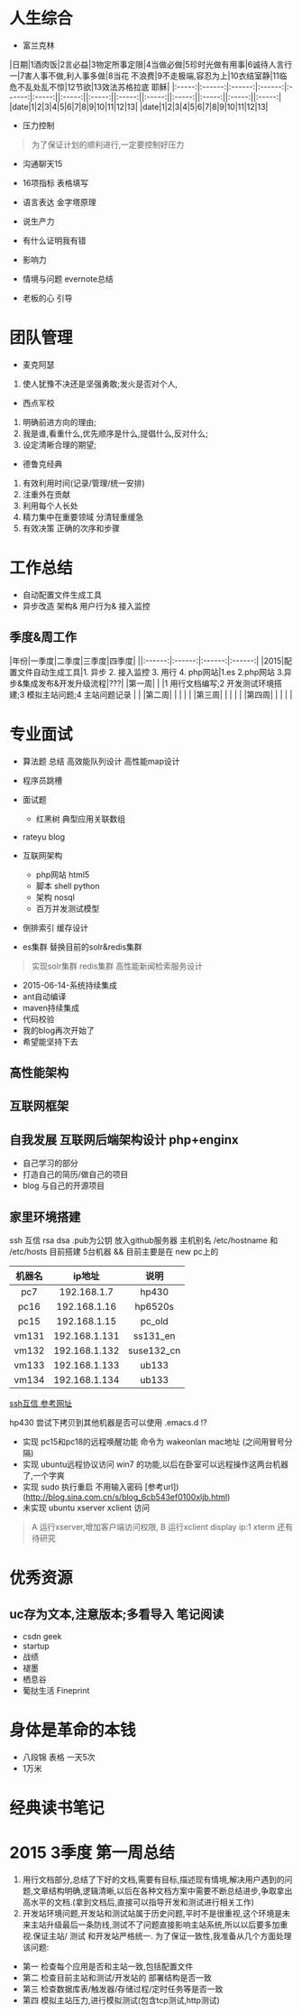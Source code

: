 # 人生综合

- 富兰克林

|日期|1酒肉饭|2言必益|3物定所事定限|4当做必做|5珍时光做有用事|6诚待人言行一|7害人事不做,利人事多做|8当花 不浪费|9不走极端,容忍为上|10衣结室静|11临危不乱处乱不惊|12节欲|13效法苏格拉底 耶稣|
|:-----:|:------:|:------:|:------:|:------:|:-----:||:-----:||:-----:||:-----:||:-----:||:-----:||:-----:||:-----:||:-----:|
|date|1|2|3|4|5|6|7|8|9|10|11|12|13|
|date|1|2|3|4|5|6|7|8|9|10|11|12|13|


- 压力控制
> 为了保证计划的顺利进行,一定要控制好压力

- 沟通聊天15


- 16项指标 表格填写
- 语言表达 金字塔原理
- 说生产力
- 有什么证明我有错
- 影响力

- 情境与问题 evernote总结
- 老板的心 引导


# 团队管理

- 麦克阿瑟
1. 使人犹豫不决还是坚强勇敢;发火是否对个人,

- 西点军校

1. 明确前进方向的理由;
2. 我是谁,看重什么,优先顺序是什么,提倡什么,反对什么;
3. 设定清晰合理的期望;

- 德鲁克经典
1. 有效利用时间(记录/管理/统一安排)
2. 注重外在贡献
3. 利用每个人长处
4. 精力集中在重要领域 分清轻重缓急
5. 有效决策 正确的次序和步骤

# 工作总结

- 自动配置文件生成工具
- 异步改造 架构& 用户行为& 接入监控


## 季度&周工作

|年份|一季度|二季度|三季度|四季度|
||:------:|:------:|:------:|:------:|
|2015|配置文件自动生成工具|1. 异步 2. 接入监控 3. 用行 4. php网站|1.es 2.php网站 3.异步&集成发布&开发升级流程|???|
|第一周| | |1 用行文档编写;2 开发测试环境搭建;3 模拟主站问题;4 主站问题记录 | |
|第二周| | | | |
|第三周| | | | |
|第四周| | | | |




# 专业面试

- 算法题 总结 高效能队列设计 高性能map设计
- 程序员跳槽
- 面试题
    + 红黑树 典型应用关联数组
- rateyu blog
- 互联网架构
    + php网站 html5
    + 脚本 shell python
    + 架构 nosql
    + 百万并发测试模型
- 倒排索引 缓存设计

- es集群 替换目前的solr&redis集群

> 实现solr集群 redis集群
> 高性能新闻检索服务设计

- 2015-06-14-系统持续集成
- ant自动编译
- maven持续集成
- 代码校验
- 我的blog再次开始了
- 希望能坚持下去

## 高性能架构

## 互联网框架

   
## 自我发展 互联网后端架构设计 php+enginx

- 自己学习的部分
- 打造自己的简历/做自己的项目
- blog 与自己的开源项目

## 家里环境搭建
ssh 互信 rsa dsa  .pub为公钥 放入github服务器
主机别名 /etc/hostname 和 /etc/hosts
目前搭建 5台机器 && 目前主要是在 new pc上的


|机器名|ip地址|说明|
|:---:|:---:|:---:|
|pc7|192.168.1.7|hp430|
|pc16|192.168.1.16|hp6520s|
|pc15|192.168.1.15|pc_old|
|vm131|192.168.1.131|ss131_en|
|vm132|192.168.1.132|suse132_cn|
|vm133|192.168.1.133|ub133|
|vm134|192.168.1.134|ub133|

[ssh互信 参考网址](http://www.wangshangyou.com/linux/77.html)

hp430  尝试下拷贝到其他机器是否可以使用 .emacs.d !?

- 实现 pc15和pc18的远程唤醒功能 命令为 wakeonlan mac地址 (之间用冒号分隔)
- 实现 ubuntu远程协议访问 win7 的功能,以后在卧室可以远程操作这两台机器了,一个字爽
- 实现 sudo 执行重启 不用输入密码 [参考url])(http://blog.sina.com.cn/s/blog_6cb543ef0100xljb.html)
- 未实现 ubuntu xserver xclient 访问

> A 运行xserver,增加客户端访问权限, B 运行xclient  display  ip:1
> xterm 还有待研究


# 优秀资源

## uc存为文本,注意版本;多看导入 笔记阅读

- csdn geek
- startup
- 战绩
- 褪墨
- 栖息谷
- 葡挞生活 Fineprint


# 身体是革命的本钱

- 八段锦 表格 一天5次
- 1万米

# 经典读书笔记



# 2015 3季度 第一周总结


1. 用行文档部分,总结了下好的文档,需要有目标,描述现有情境,解决用户遇到的问题,文章结构明确,逻辑清晰,以后在各种文档方案中需要不断总结进步,争取拿出高水平的文档.(拿到文档后,直接可以指导开发和测试进行相关工作)
2. 开发站环境问题,开发站和测试站属于历史问题,平时不是很重视,这个环境是未来主站升级最后一条防线,测试不了问题直接影响主站系统,所以以后要多加重视.保证主站/ 测试 和开发站严格统一. 为了保证一致性,我准备从几个方面处理该问题:


+ 第一 检查每个应用是否和主站一致,包括配置文件
+ 第二 检查目前主站和测试/开发站的 部署结构是否一致
+ 第三 检查数据库表/触发器/存储过程/定时任务等是否一致
+ 第四 模拟主站压力,进行模拟测试(包含tcp测试,http测试)

